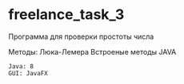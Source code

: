 # freelance_task_3
Программа для проверки простоты числа

Методы:
    Люка-Лемера
    Встроеные методы JAVA

    Java: 8
    GUI: JavaFX
